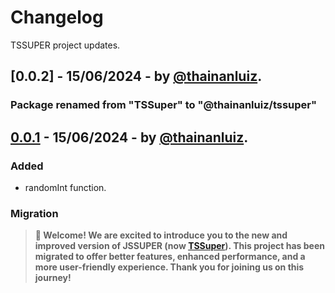 # Changelog

TSSUPER project updates.

## [0.0.2] - 15/06/2024 - by [@thainanluiz].

### Package renamed from "TSSuper" to "@thainanluiz/tssuper"

## [0.0.1] - 15/06/2024 - by [@thainanluiz].

### Added

- randomInt function.

### Migration

> **🎉 Welcome! We are excited to introduce you to the new and improved version of JSSUPER (now [TSSuper]). This project has been migrated to offer better features, enhanced performance, and a more user-friendly experience. Thank you for joining us on this journey!**

[@thainanluiz]: https://github.com/thainanluiz
[0.0.1]: https://www.npmjs.com/package/@thainanluiz/tssuper/v/0.0.1
[TSSuper]: https://github.com/thainanluiz/TSSuper
